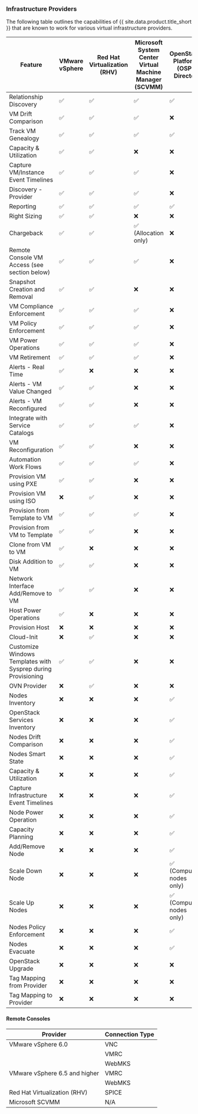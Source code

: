 ### Infrastructure Providers

 The following table outlines the capabilities of {{ site.data.product.title_short }} that are known to work for various virtual infrastructure providers.

| Feature                                                      | VMware vSphere | Red Hat Virtualization (RHV) | Microsoft System Center Virtual Machine Manager (SCVMM) | OpenStack Platform (OSP) Director |
| ------------------------------------------------------------ | -------------- | ---------------------------- | ------------------------------------------------------- | --------------------------------- |
| Relationship Discovery                                       | ✅             | ✅                           | ✅                                                      | ✅                                |
| VM Drift Comparison                                          | ✅             | ✅                           | ✅                                                      | ❌                                |
| Track VM Genealogy                                           | ✅             | ✅                           | ✅                                                      | ✅                                |
| Capacity & Utilization                                       | ✅             | ✅                           | ❌                                                      | ❌                                |
| Capture VM/Instance Event Timelines                          | ✅             | ✅                           | ✅                                                      | ❌                                |
| Discovery - Provider                                         | ✅             | ✅                           | ✅                                                      | ❌                                |
| Reporting                                                    | ✅             | ✅                           | ✅                                                      | ✅                                |
| Right Sizing                                                 | ✅             | ✅                           | ❌                                                      | ❌                                |
| Chargeback                                                   | ✅             | ✅                           | ✅ (Allocation only)                                    | ❌                                |
| Remote Console VM Access (see section below)                 | ✅             | ✅                           | ✅                                                      | ❌                                |
| Snapshot Creation and Removal                                | ✅             | ✅                           | ❌                                                      | ❌                                |
| VM Compliance Enforcement                                    | ✅             | ✅                           | ✅                                                      | ❌                                |
| VM Policy Enforcement                                        | ✅             | ✅                           | ✅                                                      | ❌                                |
| VM Power Operations                                          | ✅             | ✅                           | ✅                                                      | ❌                                |
| VM Retirement                                                | ✅             | ✅                           | ✅                                                      | ❌                                |
| Alerts - Real Time                                           | ✅             | ❌                           | ❌                                                      | ❌                                |
| Alerts - VM Value Changed                                    | ✅             | ✅                           | ❌                                                      | ❌                                |
| Alerts - VM Reconfigured                                     | ✅             | ✅                           | ❌                                                      | ❌                                |
| Integrate with Service Catalogs                              | ✅             | ✅                           | ✅                                                      | ❌                                |
| VM Reconfiguration                                           | ✅             | ✅                           | ❌                                                      | ❌                                |
| Automation Work Flows                                        | ✅             | ✅                           | ✅                                                      | ❌                                |
| Provision VM using PXE                                       | ✅             | ✅                           | ❌                                                      | ❌                                |
| Provision VM using ISO                                       | ❌             | ✅                           | ❌                                                      | ❌                                |
| Provision from Template to VM                                | ✅             | ✅                           | ✅                                                      | ❌                                |
| Provision from VM to Template                                | ✅             | ✅                           | ❌                                                      | ❌                                |
| Clone from VM to VM                                          | ✅             | ❌                           | ❌                                                      | ❌                                |
| Disk Addition to VM                                          | ✅             | ✅                           | ❌                                                      | ❌                                |
| Network Interface Add/Remove to VM                           | ✅             | ✅                           | ❌                                                      | ❌                                |
| Host Power Operations                                        | ✅             | ❌                           | ❌                                                      | ❌                                |
| Provision Host                                               | ❌             | ❌                           | ❌                                                      | ❌                                |
| Cloud-Init                                                   | ❌             | ✅                           | ❌                                                      | ❌                                |
| Customize Windows Templates with Sysprep during Provisioning | ✅             | ✅                           | ❌                                                      | ❌                                |
| OVN Provider                                                 | ❌             | ✅                           | ❌                                                      | ❌                                |
| Nodes Inventory                                              | ❌             | ❌                           | ❌                                                      | ✅                                |
| OpenStack Services Inventory                                 | ❌             | ❌                           | ❌                                                      | ✅                                |
| Nodes Drift Comparison                                       | ❌             | ❌                           | ❌                                                      | ✅                                |
| Nodes Smart State                                            | ❌             | ❌                           | ❌                                                      | ✅                                |
| Capacity & Utilization                                       | ❌             | ❌                           | ❌                                                      | ✅                                |
| Capture Infrastructure Event Timelines                       | ❌             | ❌                           | ❌                                                      | ✅                                |
| Node Power Operation                                         | ❌             | ❌                           | ❌                                                      | ✅                                |
| Capacity Planning                                            | ❌             | ❌                           | ❌                                                      | ✅                                |
| Add/Remove Node                                              | ❌             | ❌                           | ❌                                                      | ✅                                |
| Scale Down Node                                              | ❌             | ❌                           | ❌                                                      | ✅ (Compute nodes only)           |
| Scale Up Nodes                                               | ❌             | ❌                           | ❌                                                      | ✅ (Compute nodes only)           |
| Nodes Policy Enforcement                                     | ❌             | ❌                           | ❌                                                      | ✅                                |
| Nodes Evacuate                                               | ❌             | ❌                           | ❌                                                      | ✅                                |
| OpenStack Upgrade                                            | ❌             | ❌                           | ❌                                                      | ❌                                |
| Tag Mapping from Provider                                    | ❌             | ❌                           | ❌                                                      | ❌                                |
| Tag Mapping to Provider                                      | ❌             | ❌                           | ❌                                                      | ❌                                |


#### Remote Consoles

| Provider                         | Connection Type |
| -------------------------------- | --------------- |
| VMware vSphere 6.0               | VNC             |
|                                  | VMRC            |
|                                  | WebMKS          |
| VMware vSphere 6.5 and higher    | VMRC            |
|                                  | WebMKS          |
| Red Hat Virtualization (RHV)     | SPICE           |
| Microsoft SCVMM                  | N/A             |
